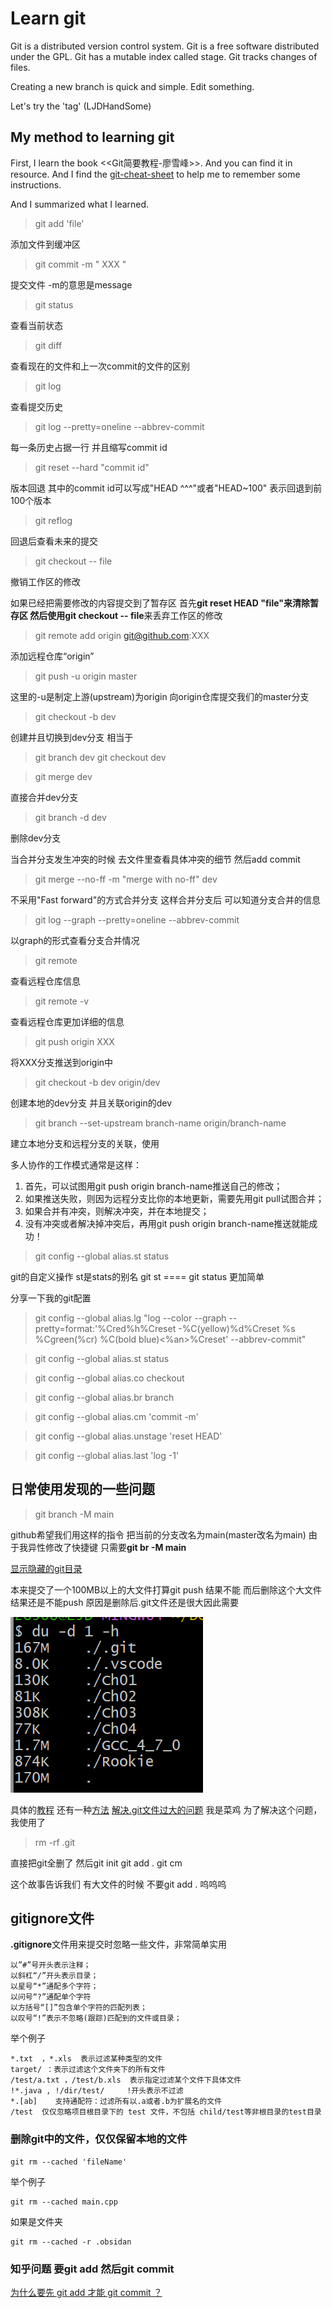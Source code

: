 # Learn git
Git is a distributed version control system.
Git is a free software distributed under the GPL.
Git has a mutable index called stage.
Git tracks changes of files.

Creating a new branch is quick and simple.
Edit something.

Let's try the 'tag' (LJDHandSome)


## My method to learning git
First, I learn the book <<Git简要教程-廖雪峰>>. And you can find it in resource.
And I find the [git-cheat-sheet](https://education.github.com/git-cheat-sheet-education.pdf) to help me to
remember some instructions.

And I summarized what I learned.

> git add 'file'

添加文件到缓冲区
> git commit -m " XXX "

提交文件 -m的意思是message
> git status

查看当前状态
> git diff

查看现在的文件和上一次commit的文件的区别

> git log

查看提交历史
> git log --pretty=oneline --abbrev-commit

每一条历史占据一行 并且缩写commit id
> git reset --hard "commit id"

版本回退 其中的commit id可以写成"HEAD ^^^"或者"HEAD~100" 表示回退到前100个版本
> git reflog 

回退后查看未来的提交

> git checkout -- file

撤销工作区的修改

如果已经把需要修改的内容提交到了暂存区 首先**git reset HEAD "file"**来清除暂存区
然后使用**git checkout -- file**来丢弃工作区的修改

> git remote add origin git@github.com:XXX

添加远程仓库“origin” 

> git push -u origin master

这里的-u是制定上游(upstream)为origin  向origin仓库提交我们的master分支

> git checkout -b dev

创建并且切换到dev分支 相当于
> git branch dev
> git checkout dev


> git merge dev

直接合并dev分支

> git branch -d dev

删除dev分支

当合并分支发生冲突的时候 去文件里查看具体冲突的细节 然后add commit

> git merge --no-ff -m "merge with no-ff" dev

不采用"Fast forward"的方式合并分支 这样合并分支后 可以知道分支合并的信息
> git log --graph --pretty=oneline --abbrev-commit

以graph的形式查看分支合并情况

> git remote

查看远程仓库信息
> git remote -v

查看远程仓库更加详细的信息
> git push origin XXX

将XXX分支推送到origin中

> git checkout -b dev origin/dev

创建本地的dev分支 并且关联origin的dev

> git branch --set-upstream branch-name  origin/branch-name

建⽴本地分⽀和远程分⽀的关联，使⽤

多⼈协作的⼯作模式通常是这样：
1. ⾸先，可以试图⽤git push origin branch-name推送⾃⼰的修改；
2. 如果推送失败，则因为远程分⽀⽐你的本地更新，需要先⽤git pull试图合并；
3. 如果合并有冲突，则解决冲突，并在本地提交；
4. 没有冲突或者解决掉冲突后，再⽤git push origin branch-name推送就能成功！

> git config --global alias.st status

git的自定义操作 st是stats的别名 git st ==== git status 更加简单

分享一下我的git配置
> git config --global alias.lg "log --color --graph --pretty=format:'%Cred%h%Creset -%C(yellow)%d%Creset %s %Cgreen(%cr) %C(bold blue)<%an>%Creset' --abbrev-commit"


> git config --global alias.st status


> git config --global alias.co checkout


> git config --global alias.br branch


> git config --global alias.cm 'commit -m'


> git config --global alias.unstage 'reset HEAD'


> git config --global alias.last 'log -1'


## 日常使用发现的一些问题

> git branch -M main

github希望我们用这样的指令 把当前的分支改名为main(master改名为main)
由于我异性修改了快捷键 只需要**git br -M main**




[显示隐藏的git目录](https://blog.csdn.net/baicha11/article/details/127700351)

本来提交了一个100MB以上的大文件打算git push 结果不能 而后删除这个大文件 结果还是不能push 原因是删除后.git文件还是很大因此需要

![](images/2024-03-02-19-59-50.png)

具体的[教程](https://juejin.cn/post/6844903448627019789) 还有一种[方法](https://www.jianshu.com/p/780161d32c8e)
[解决.git文件过大的问题](https://blog.csdn.net/HOU_Zhe/article/details/115265834)
我是菜鸡  为了解决这个问题，我使用了
> rm -rf .git

直接把git全删了 然后git init  git add .  git cm

这个故事告诉我们 有大文件的时候 不要git add . 呜呜呜

## gitignore文件
**.gitignore**文件用来提交时忽略一些文件，非常简单实用
```
以”#”号开头表示注释；
以斜杠“/”开头表示目录；
以星号“*”通配多个字符；
以问号“?”通配单个字符
以方括号“[]”包含单个字符的匹配列表；
以叹号“!”表示不忽略(跟踪)匹配到的文件或目录；
```
举个例子
```
*.txt  ，*.xls  表示过滤某种类型的文件
target/ ：表示过滤这个文件夹下的所有文件
/test/a.txt ，/test/b.xls  表示指定过滤某个文件下具体文件
!*.java , !/dir/test/     !开头表示不过滤
*.[ab]    支持通配符：过滤所有以.a或者.b为扩展名的文件
/test  仅仅忽略项目根目录下的 test 文件，不包括 child/test等非根目录的test目录

```

### 删除git中的文件，仅仅保留本地的文件
```
git rm --cached 'fileName'
```

举个例子
```
git rm --cached main.cpp
```
如果是文件夹
```
git rm --cached -r .obsidan
```
### 知乎问题 要git add 然后git commit
[为什么要先 git add 才能 git commit ？](https://www.zhihu.com/question/19946553)
